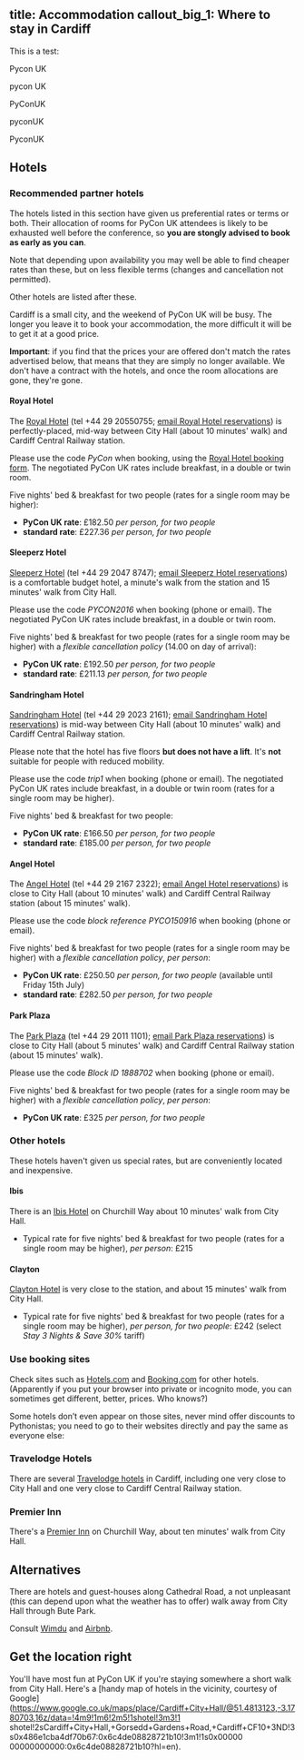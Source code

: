 title: Accommodation
callout_big_1: Where to stay in Cardiff
---

This is a test:

Pycon UK

pycon UK

PyConUK

pyconUK

PyconUK

## Hotels

### Recommended partner hotels

The hotels listed in this section have given us preferential rates or terms or both. Their allocation of rooms for
PyCon UK attendees is likely to be exhausted well before the conference, so **you are stongly advised to book as early
as you can**.

Note that depending upon availability you may well be able to find cheaper rates than these, but on
less flexible terms (changes and cancellation not permitted).

Other hotels are listed after these.

Cardiff is a small city, and the weekend of PyCon UK will be busy. The longer you leave it to book your accommodation, the more difficult it will be to get it at a good price.

**Important**: if you find that the prices your are offered don't match the rates advertised below, that means that
they are simply no longer available. We don't have a contract with the hotels, and once the room allocations are gone,
they're gone.

#### Royal Hotel

The [Royal Hotel](http://www.royalhotelcardiff.com) (tel +44 29 20550755; [email Royal Hotel
reservations](mailto:reservations@theroyalhotel.uk.com)) is perfectly-placed, mid-way between City Hall (about 10
minutes' walk) and Cardiff Central Railway station.

Please use the code *PyCon* when booking, using the [Royal Hotel booking
form](http://fe.avvio.com/convert/site/The%20Royal%20Hotel%20Cardiff/en/index.php). The negotiated PyCon UK rates
include breakfast, in a double or twin room.

Five nights' bed & breakfast for two people (rates for a single room may be higher):

*   **PyCon UK rate**: £182.50 *per person, for two people*
*   **standard rate**: £227.36 *per person, for two people*

#### Sleeperz Hotel

[Sleeperz Hotel](http://www.sleeperz.com) (tel +44 29 2047 8747); [email Sleeperz Hotel
reservations](mailto:reservations@sleeperzcardiff.com)) is a comfortable budget hotel, a minute's walk from the station and 15
minutes' walk from City Hall.

Please use the code *PYCON2016* when booking (phone or email). The negotiated PyCon UK rates include breakfast, in a
double or twin room.

Five nights' bed & breakfast for two people (rates for a single room may be higher) with a *flexible cancellation policy* (14.00 on day of arrival):

*  **PyCon UK rate**: £192.50 *per person, for two people*
*  **standard rate**: £211.13 *per person, for two people*

#### Sandringham Hotel

[Sandringham Hotel](http://sandringham-hotel.com) (tel +44 29 2023 2161); [email Sandringham Hotel
reservations](mailto:mm@sandringham-hotel.com)) is mid-way between City Hall (about 10
minutes' walk) and Cardiff Central Railway station.

Please note that the hotel has five floors **but does not have a lift**. It's **not** suitable for people with reduced
mobility.

Please use the code *trip1* when booking (phone or email). The negotiated PyCon UK rates include breakfast, in a
double or twin room (rates for a single room may be higher).

Five nights' bed & breakfast for two people:

*  **PyCon UK rate**: £166.50 *per person, for two people*
*  **standard rate**: £185.00 *per person, for two people*

#### Angel Hotel

The [Angel Hotel](https://www.thehotelcollection.co.uk/hotels/cardiff-angel-hotel) (tel +44 29 2167 2322); [email Angel
Hotel reservations](mailto:angel@thehotelcollection.co.uk)) is close to City Hall (about 10 minutes' walk) and Cardiff
Central Railway station (about 15 minutes' walk).

Please use the code *block reference PYCO150916* when booking (phone or email).

Five nights' bed & breakfast for two people (rates for a single room may be higher) with a *flexible cancellation policy*, *per person*:

*  **PyCon UK rate**: £250.50  *per person, for two people* (available until Friday 15th July)
*  **standard rate**: £282.50  *per person, for two people*

#### Park Plaza

The [Park Plaza](www.parkplazacardiff.com) (tel +44 29 2011 1101); [email Park Plaza reservations](mailto:ppcres@parkplazahotels.co.uk)) is close to City Hall (about 5 minutes' walk) and Cardiff
Central Railway station (about 15 minutes' walk).

Please use the code *Block ID 1888702* when booking (phone or email).

Five nights' bed & breakfast for two people (rates for a single room may be higher) with a *flexible cancellation policy*, *per person*:

*  **PyCon UK rate**: £325  *per person, for two people*


### Other hotels

These hotels haven't given us special rates, but are conveniently located and inexpensive.

#### Ibis

There is an [Ibis Hotel](http://www.ibishotel.com/) on Churchill Way about 10 minutes' walk from
City Hall.

* Typical rate for five nights' bed & breakfast for two people (rates for a single room may be higher), *per person*: £215

#### Clayton

[Clayton Hotel](http://www.claytonhotelcardiff.com) is very close to the station, and about 15 minutes' walk from City
Hall.

* Typical rate for five nights' bed & breakfast for two people (rates for a single room may be higher), *per person, for two people*:
  £242 (select *Stay 3 Nights & Save 30%* tariff)

### Use booking sites

Check sites such as [Hotels.com](http://hotels.com) and [Booking.com](http://booking.com) for other hotels. (Apparently
if you put your browser into private or incognito mode, you can sometimes get different, better, prices. Who knows?)

Some hotels don’t even appear on those sites, never mind offer discounts to Pythonistas; you need to go to their
websites directly and pay the same as everyone else:

### Travelodge Hotels

There are several [Travelodge hotels](https://www.travelodge.co.uk) in Cardiff, including one very close to City Hall
and one very close to Cardiff Central Railway station.

### Premier Inn

There's a [Premier Inn](http://www.premierinn.com/) on Churchill Way, about ten minutes' walk from City Hall.

## Alternatives

There are hotels and guest-houses along Cathedral Road, a not unpleasant (this can depend upon what the weather
has to offer) walk away from City Hall through Bute Park.

Consult [Wimdu](http://www.wimdu.com/) and [Airbnb](https://www.airbnb.co.uk/).

## Get the location right

You'll have most fun at PyCon UK if you're staying somewhere a short walk from City Hall. Here's a [handy map of hotels in
the vicinity, courtesy of
Google](https://www.google.co.uk/maps/place/Cardiff+City+Hall/@51.4813123,-3.1780703,16z/data=!4m9!1m6!2m5!1shotel!3m3!1
shotel!2sCardiff+City+Hall,+Gorsedd+Gardens+Road,+Cardiff+CF10+3ND!3s0x486e1cba4df70b67:0x6c4de08828721b10!3m1!1s0x00000
00000000000:0x6c4de08828721b10?hl=en).
